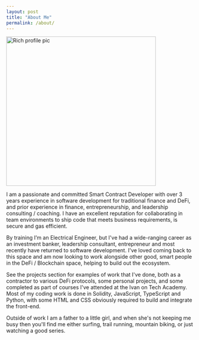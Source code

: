 ```yaml
---
layout: post
title: "About Me"
permalink: /about/
---
```

<img src="../images/rich_profile_pic.jpeg" alt="Rich profile pic" width="400"/>  

I am a passionate and committed Smart Contract Developer with over 3 years experience in software development for traditional finance and DeFi, and prior experience in finance, entrepreneurship, and leadership consulting / coaching. I have an excellent reputation for collaborating in team environments to ship code that meets business requirements, is secure and gas efficient.

By training I’m an Electrical Engineer, but I've had a wide-ranging career as an investment banker, leadership consultant, entrepreneur and most recently have returned to software development. I've loved coming back to this space and am now looking to work alongside other good, smart people in the DeFi / Blockchain space, helping to build out the ecosystem.

See the projects section for examples of work that I've done, both as a contractor to various DeFi protocols, some personal projects, and some completed as part of courses I've attended at the Ivan on Tech Academy. Most of my coding work is done in Solidity, JavaScript, TypeScript and Python, with some HTML and CSS obviously required to build and integrate the front-end.

Outside of work I am a father to a little girl, and when she's not keeping me busy then you'll find me either surfing, trail running, mountain biking, or just watching a good series.